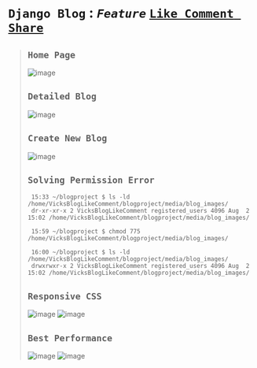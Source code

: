 # `Django Blog` : *`Feature`* [`Like Comment Share`](https://vicksbloglikecomment.pythonanywhere.com/)

>## `Home Page`
>![image](https://github.com/user-attachments/assets/1dccd46d-c7b4-4c56-a435-ed969f1dd0a7)
>
>## `Detailed Blog`
>![image](https://github.com/user-attachments/assets/d1b40544-0f81-4773-a578-d6b8d4131d7a)
>
>## `Create New Blog`
>![image](https://github.com/user-attachments/assets/e94e184e-c2cf-41ca-95de-d4a117e6f9cf)
>
>## `Solving Permission Error`
>
>      15:33 ~/blogproject $ ls -ld /home/VicksBlogLikeComment/blogproject/media/blog_images/
>      dr-xr-xr-x 2 VicksBlogLikeComment registered_users 4096 Aug  2 15:02 /home/VicksBlogLikeComment/blogproject/media/blog_images/
>   
>      15:59 ~/blogproject $ chmod 775 /home/VicksBlogLikeComment/blogproject/media/blog_images/
> 
>      16:00 ~/blogproject $ ls -ld /home/VicksBlogLikeComment/blogproject/media/blog_images/
>      drwxrwxr-x 2 VicksBlogLikeComment registered_users 4096 Aug  2 15:02 /home/VicksBlogLikeComment/blogproject/media/blog_images/
>
>## `Responsive CSS`
>![image](https://github.com/user-attachments/assets/9130481c-ce53-4404-89a4-6b8e702fc0e4)
>![image](https://github.com/user-attachments/assets/7682f1ae-8af1-4902-a73d-afcb3d972d27)
>
>## `Best Performance`
>![image](https://github.com/user-attachments/assets/be42a684-7229-4e2e-8c31-722449da23fa)
>![image](https://github.com/user-attachments/assets/90504480-cc9e-4c96-b590-61c48969cc48)
